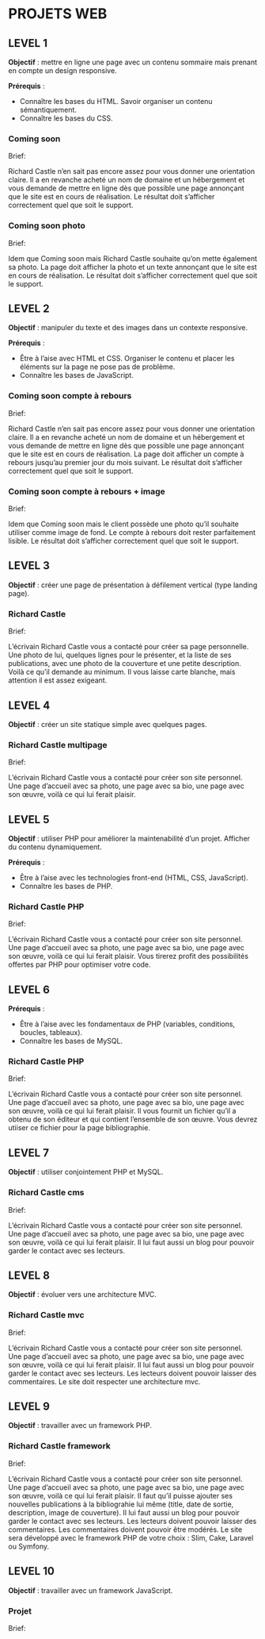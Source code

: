 # PROJETS WEB

## LEVEL 1

**Objectif** : mettre en ligne une page avec un contenu sommaire mais prenant en compte un design responsive.

**Prérequis** :

- Connaître les bases du HTML. Savoir organiser un contenu sémantiquement.
- Connaître les bases du CSS.

### Coming soon
Brief:

Richard Castle n’en sait pas encore assez pour vous donner une orientation claire. Il a en revanche acheté un nom de domaine et un hébergement et vous demande de mettre en ligne dès que possible une page annonçant que le site est en cours de réalisation. Le résultat doit s’afficher correctement quel que soit le support.

### Coming soon photo
Brief:

Idem que Coming soon mais Richard Castle souhaite qu’on mette également sa photo. La page doit afficher la photo et un texte annonçant que le site est en cours de réalisation. Le résultat doit s’afficher correctement quel que soit le support.

## LEVEL 2

**Objectif** : manipuler du texte et des images dans un contexte responsive.

**Prérequis** :

- Être à l’aise avec HTML et CSS. Organiser le contenu et placer les éléments sur la page ne pose pas de problème.
- Connaître les bases de JavaScript.

### Coming soon compte à rebours
Brief:

Richard Castle n’en sait pas encore assez pour vous donner une orientation claire. Il a en revanche acheté un nom de domaine et un hébergement et vous demande de mettre en ligne dès que possible une page annonçant que le site est en cours de réalisation. La page doit afficher un compte à rebours jusqu’au premier jour du mois suivant. Le résultat doit s’afficher correctement quel que soit le support.

### Coming soon compte à rebours + image
Brief:

Idem que Coming soon mais le client possède une photo qu’il souhaite utiliser comme image de fond. Le compte à rebours doit rester parfaitement lisible. Le résultat doit s’afficher correctement quel que soit le support.

## LEVEL 3

**Objectif** : créer une page de présentation à défilement vertical (type landing page).

### Richard Castle
Brief: 

L’écrivain Richard Castle vous a contacté pour créer  sa page personnelle. Une photo de lui, quelques lignes pour le présenter, et la liste de ses publications, avec une photo de la couverture et une petite description. Voilà ce qu’il demande au minimum. Il vous laisse carte blanche, mais attention il est assez exigeant.

## LEVEL 4

**Objectif** : créer un site statique simple avec quelques pages.

### Richard Castle multipage
Brief: 

L’écrivain Richard Castle vous a contacté pour créer  son site personnel. Une page d’accueil avec sa photo, une page avec sa bio, une page avec son œuvre, voilà ce qui lui ferait plaisir.


## LEVEL 5

**Objectif** : utiliser PHP pour améliorer la maintenabilité d’un projet. Afficher du contenu dynamiquement.

**Prérequis** :

- Être à l’aise avec les technologies front-end (HTML, CSS, JavaScript).
- Connaître les bases de PHP.

### Richard Castle PHP
Brief: 

L’écrivain Richard Castle vous a contacté pour créer  son site personnel. Une page d’accueil avec sa photo, une page avec sa bio, une page avec son œuvre, voilà ce qui lui ferait plaisir. Vous tirerez profit des possibilités offertes par PHP pour optimiser votre code.

## LEVEL 6

**Prérequis** :

- Être à l’aise avec les fondamentaux de PHP (variables, conditions, boucles, tableaux).
- Connaître les bases de MySQL.

### Richard Castle PHP
Brief: 

L’écrivain Richard Castle vous a contacté pour créer  son site personnel. Une page d’accueil avec sa photo, une page avec sa bio, une page avec son œuvre, voilà ce qui lui ferait plaisir. Il vous fournit un fichier qu’il a obtenu de son éditeur et qui contient l’ensemble de son œuvre. Vous devrez utiiser ce fichier pour la page bibliographie.


## LEVEL 7

**Objectif** : utiliser conjointement PHP et MySQL.

### Richard Castle cms
Brief: 

L’écrivain Richard Castle vous a contacté pour créer  son site personnel. Une page d’accueil avec sa photo, une page avec sa bio, une page avec son œuvre, voilà ce qui lui ferait plaisir. Il lui faut aussi un blog pour pouvoir garder le contact avec ses lecteurs.

## LEVEL 8

**Objectif** : évoluer vers une architecture MVC.

### Richard Castle mvc
Brief: 

L’écrivain Richard Castle vous a contacté pour créer  son site personnel. Une page d’accueil avec sa photo, une page avec sa bio, une page avec son œuvre, voilà ce qui lui ferait plaisir. Il lui faut aussi un blog pour pouvoir garder le contact avec ses lecteurs. Les lecteurs doivent pouvoir laisser des commentaires. Le site doit respecter une architecture mvc.

## LEVEL 9

**Objectif** : travailler avec un framework PHP.

### Richard Castle framework
Brief: 

L’écrivain Richard Castle vous a contacté pour créer  son site personnel. Une page d’accueil avec sa photo, une page avec sa bio, une page avec son œuvre, voilà ce qui lui ferait plaisir. Il faut qu’il puisse ajouter ses nouvelles publications à la bibliograhie lui même (title, date de sortie, description, image de couverture). Il lui faut aussi un blog pour pouvoir garder le contact avec ses lecteurs. Les lecteurs doivent pouvoir laisser des commentaires. Les commentaires doivent pouvoir être modérés. Le site sera développé avec le framework PHP de votre choix : Slim, Cake, Laravel ou Symfony.

## LEVEL 10

**Objectif** : travailler avec un framework JavaScript.

### Projet
Brief: 